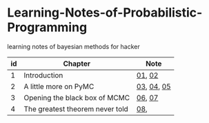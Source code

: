 Learning-Notes-of-Probabilistic-Programming
===========================================

learning notes of bayesian methods for hacker  


| id  | Chapter       | Note  |
| --- | ------------- | ----- |
| 1 |  Introduction                     | [01](./Note01.md), [02](./Note02.md) |
| 2 |  A little more on PyMC            | [03](./Note03.md), [04](./Note04.md), [05](./Note05.md) |
| 3 |  Opening the black box of MCMC    | [06](./Note06.md), [07](./Note07.md) |
| 4 |  The greatest theorem never told  | [08](./Note08.md), |
